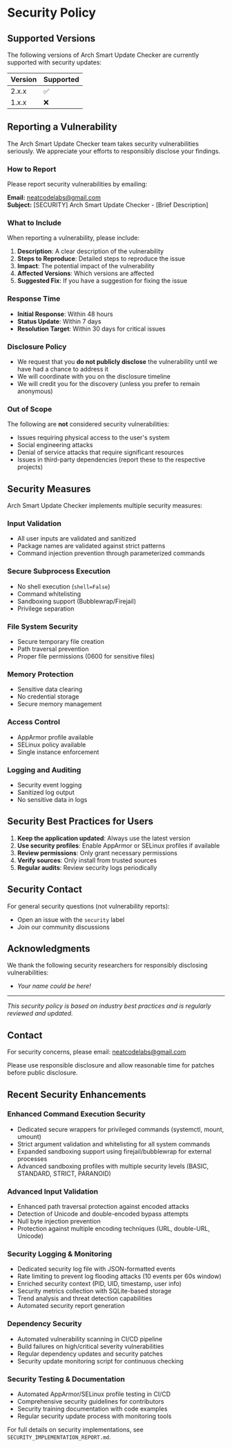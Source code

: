 # Security Policy

## Supported Versions

The following versions of Arch Smart Update Checker are currently supported with security updates:

| Version | Supported          |
| ------- | ------------------ |
| 2.x.x   | :white_check_mark: |
| 1.x.x   | :x:                |

## Reporting a Vulnerability

The Arch Smart Update Checker team takes security vulnerabilities seriously. We appreciate your efforts to responsibly disclose your findings.

### How to Report

Please report security vulnerabilities by emailing:

**Email:** neatcodelabs@gmail.com  
**Subject:** [SECURITY] Arch Smart Update Checker - [Brief Description]

### What to Include

When reporting a vulnerability, please include:

1. **Description**: A clear description of the vulnerability
2. **Steps to Reproduce**: Detailed steps to reproduce the issue
3. **Impact**: The potential impact of the vulnerability
4. **Affected Versions**: Which versions are affected
5. **Suggested Fix**: If you have a suggestion for fixing the issue

### Response Time

- **Initial Response**: Within 48 hours
- **Status Update**: Within 7 days
- **Resolution Target**: Within 30 days for critical issues

### Disclosure Policy

- We request that you **do not publicly disclose** the vulnerability until we have had a chance to address it
- We will coordinate with you on the disclosure timeline
- We will credit you for the discovery (unless you prefer to remain anonymous)

### Out of Scope

The following are **not** considered security vulnerabilities:

- Issues requiring physical access to the user's system
- Social engineering attacks
- Denial of service attacks that require significant resources
- Issues in third-party dependencies (report these to the respective projects)

## Security Measures

Arch Smart Update Checker implements multiple security measures:

### Input Validation
- All user inputs are validated and sanitized
- Package names are validated against strict patterns
- Command injection prevention through parameterized commands

### Secure Subprocess Execution
- No shell execution (`shell=False`)
- Command whitelisting
- Sandboxing support (Bubblewrap/Firejail)
- Privilege separation

### File System Security
- Secure temporary file creation
- Path traversal prevention
- Proper file permissions (0600 for sensitive files)

### Memory Protection
- Sensitive data clearing
- No credential storage
- Secure memory management

### Access Control
- AppArmor profile available
- SELinux policy available
- Single instance enforcement

### Logging and Auditing
- Security event logging
- Sanitized log output
- No sensitive data in logs

## Security Best Practices for Users

1. **Keep the application updated**: Always use the latest version
2. **Use security profiles**: Enable AppArmor or SELinux profiles if available
3. **Review permissions**: Only grant necessary permissions
4. **Verify sources**: Only install from trusted sources
5. **Regular audits**: Review security logs periodically

## Security Contact

For general security questions (not vulnerability reports):

- Open an issue with the `security` label
- Join our community discussions

## Acknowledgments

We thank the following security researchers for responsibly disclosing vulnerabilities:

- *Your name could be here!*

---

*This security policy is based on industry best practices and is regularly reviewed and updated.* 

## Contact

For security concerns, please email: neatcodelabs@gmail.com

Please use responsible disclosure and allow reasonable time for patches before public disclosure.

## Recent Security Enhancements

### Enhanced Command Execution Security
- Dedicated secure wrappers for privileged commands (systemctl, mount, umount)
- Strict argument validation and whitelisting for all system commands
- Expanded sandboxing support using firejail/bubblewrap for external processes
- Advanced sandboxing profiles with multiple security levels (BASIC, STANDARD, STRICT, PARANOID)

### Advanced Input Validation
- Enhanced path traversal protection against encoded attacks
- Detection of Unicode and double-encoded bypass attempts
- Null byte injection prevention
- Protection against multiple encoding techniques (URL, double-URL, Unicode)

### Security Logging & Monitoring
- Dedicated security log file with JSON-formatted events
- Rate limiting to prevent log flooding attacks (10 events per 60s window)
- Enriched security context (PID, UID, timestamp, user info)
- Security metrics collection with SQLite-based storage
- Trend analysis and threat detection capabilities
- Automated security report generation

### Dependency Security
- Automated vulnerability scanning in CI/CD pipeline
- Build failures on high/critical severity vulnerabilities
- Regular dependency updates and security patches
- Security update monitoring script for continuous checking

### Security Testing & Documentation
- Automated AppArmor/SELinux profile testing in CI/CD
- Comprehensive security guidelines for contributors
- Security training documentation with code examples
- Regular security update process with monitoring tools

For full details on security implementations, see `SECURITY_IMPLEMENTATION_REPORT.md`. 